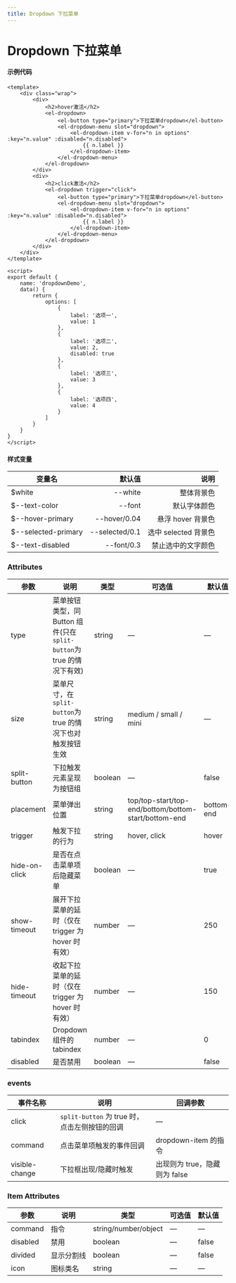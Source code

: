```yaml
---
title: Dropdown 下拉菜单
---
```


# Dropdown 下拉菜单

<ClientOnly>
<dropdownDemo/>
</ClientOnly>

#### 示例代码

```vue
<template>
    <div class="wrap">
        <div>
            <h2>hover激活</h2>
            <el-dropdown>
                <el-button type="primary">下拉菜单dropdown</el-button>
                <el-dropdown-menu slot="dropdown">
                    <el-dropdown-item v-for="n in options" :key="n.value" :disabled="n.disabled">
                        {{ n.label }}
                    </el-dropdown-item>
                </el-dropdown-menu>
            </el-dropdown>
        </div>
        <div>
            <h2>click激活</h2>
            <el-dropdown trigger="click">
                <el-button type="primary">下拉菜单dropdown</el-button>
                <el-dropdown-menu slot="dropdown">
                    <el-dropdown-item v-for="n in options" :key="n.value" :disabled="n.disabled">
                        {{ n.label }}
                    </el-dropdown-item>
                </el-dropdown-menu>
            </el-dropdown>
        </div>
    </div>
</template>

<script>
export default {
    name: 'dropdownDemo',
    data() {
        return {
            options: [
                {
                    label: '选项一',
                    value: 1
                },
                {
                    label: '选项二',
                    value: 2,
                    disabled: true
                },
                {
                    label: '选项三',
                    value: 3
                },
                {
                    label: '选项四',
                    value: 4
                }
            ]
        }
    }
}
</script>
```

<div>
    <contributor :maintainer="['zdl']" :members="['agua', 'zdl']"></contributor>
</div>

#### 样式变量

| 变量名              |         默认值 |                 说明 |
| ------------------- | -------------: | -------------------: |
| $white              |        --white |           整体背景色 |
| $--text-color       |         --font |         默认字体颜色 |
| $--hover-primary    |   --hover/0.04 |    悬浮 hover 背景色 |
| $--selected-primary | --selected/0.1 | 选中 selected 背景色 |
| $--text-disabled    |     --font/0.3 |   禁止选中的文字颜色 |

### Attributes

<table>
            <thead>
                <tr>
                    <th>参数</th>
                    <th>说明</th>
                    <th>类型</th>
                    <th>可选值</th>
                    <th>默认值</th>
                </tr>
            </thead>
            <tbody>
                <tr>
                    <td>type</td>
                    <td>菜单按钮类型，同 Button 组件(只在<code>split-button</code>为 true 的情况下有效)</td>
                    <td>string</td>
                    <td>—</td>
                    <td>—</td>
                </tr>
                <tr>
                    <td>size</td>
                    <td>菜单尺寸，在<code>split-button</code>为 true 的情况下也对触发按钮生效</td>
                    <td>string</td>
                    <td>medium / small / mini</td>
                    <td>—</td>
                </tr>
                <tr>
                    <td>split-button</td>
                    <td>下拉触发元素呈现为按钮组</td>
                    <td>boolean</td>
                    <td>—</td>
                    <td>false</td>
                </tr>
                <tr>
                    <td>placement</td>
                    <td>菜单弹出位置</td>
                    <td>string</td>
                    <td>top/top-start/top-end/bottom/bottom-start/bottom-end</td>
                    <td>bottom-end</td>
                </tr>
                <tr>
                    <td>trigger</td>
                    <td>触发下拉的行为</td>
                    <td>string</td>
                    <td>hover, click</td>
                    <td>hover</td>
                </tr>
                <tr>
                    <td>hide-on-click</td>
                    <td>是否在点击菜单项后隐藏菜单</td>
                    <td>boolean</td>
                    <td>—</td>
                    <td>true</td>
                </tr>
                <tr>
                    <td>show-timeout</td>
                    <td>展开下拉菜单的延时（仅在 trigger 为 hover 时有效）</td>
                    <td>number</td>
                    <td>—</td>
                    <td>250</td>
                </tr>
                <tr>
                    <td>hide-timeout</td>
                    <td>收起下拉菜单的延时（仅在 trigger 为 hover 时有效）</td>
                    <td>number</td>
                    <td>—</td>
                    <td>150</td>
                </tr>
                <tr>
                    <td>tabindex</td>
                    <td>Dropdown 组件的tabindex</td>
                    <td>number</td>
                    <td>—</td>
                    <td>0</td>
                </tr>
                <tr>
                    <td>disabled</td>
                    <td>是否禁用</td>
                    <td>boolean</td>
                    <td>—</td>
                    <td>false</td>
                </tr>
            </tbody>
        </table>

### events

<table>
            <thead>
                <tr>
                    <th>事件名称</th>
                    <th>说明</th>
                    <th>回调参数</th>
                </tr>
            </thead>
            <tbody>
                <tr>
                    <td>click</td>
                    <td><code>split-button</code> 为 true 时，点击左侧按钮的回调</td>
                    <td>—</td>
                </tr>
                <tr>
                    <td>command</td>
                    <td>点击菜单项触发的事件回调</td>
                    <td>dropdown-item 的指令</td>
                </tr>
                <tr>
                    <td>visible-change</td>
                    <td>下拉框出现/隐藏时触发</td>
                    <td>出现则为 true，隐藏则为 false</td>
                </tr>
            </tbody>
        </table>

### Item Attributes

<table>
            <thead>
                <tr>
                    <th>参数</th>
                    <th>说明</th>
                    <th>类型</th>
                    <th>可选值</th>
                    <th>默认值</th>
                </tr>
            </thead>
            <tbody>
                <tr>
                    <td>command</td>
                    <td>指令</td>
                    <td>string/number/object</td>
                    <td>—</td>
                    <td>—</td>
                </tr>
                <tr>
                    <td>disabled</td>
                    <td>禁用</td>
                    <td>boolean</td>
                    <td>—</td>
                    <td>false</td>
                </tr>
                <tr>
                    <td>divided</td>
                    <td>显示分割线</td>
                    <td>boolean</td>
                    <td>—</td>
                    <td>false</td>
                </tr>
                <tr>
                    <td>icon</td>
                    <td>图标类名</td>
                    <td>string</td>
                    <td>—</td>
                    <td>—</td>
                </tr>
            </tbody>
        </table>
